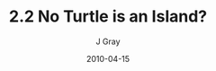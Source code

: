 ---
title: '2.2 No Turtle is an Island?'
alt: 'Mysteries of the Arcana'
date: '2010-04-15'
author: 'J Gray'
artist: 'Keira'
chapter: '2 All the Way Down'
filler: false
---